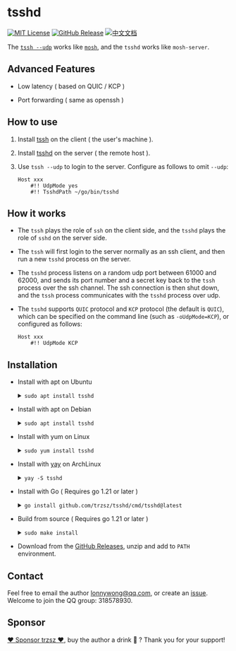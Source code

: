 # tsshd

[![MIT License](https://img.shields.io/badge/license-MIT-green.svg?style=flat)](https://choosealicense.com/licenses/mit/)
[![GitHub Release](https://img.shields.io/github/v/release/trzsz/tsshd)](https://github.com/trzsz/tsshd/releases)
[![中文文档](https://img.shields.io/badge/%E4%B8%AD%E6%96%87-%E6%96%87%E6%A1%A3-blue?style=flat)](https://github.com/trzsz/tsshd/blob/main/README.cn.md)

The [`tssh --udp`](https://github.com/trzsz/trzsz-ssh) works like [`mosh`](https://github.com/mobile-shell/mosh), and the `tsshd` works like `mosh-server`.

## Advanced Features

- Low latency ( based on QUIC / KCP )

- Port forwarding ( same as openssh )

## How to use

1. Install [tssh](https://github.com/trzsz/trzsz-ssh) on the client ( the user's machine ).

2. Install [tsshd](https://github.com/trzsz/tsshd) on the server ( the remote host ).

3. Use `tssh --udp` to login to the server. Configure as follows to omit `--udp`:

   ```
   Host xxx
       #!! UdpMode yes
       #!! TsshdPath ~/go/bin/tsshd
   ```

## How it works

- The `tssh` plays the role of `ssh` on the client side, and the `tsshd` plays the role of `sshd` on the server side.

- The `tssh` will first login to the server normally as an ssh client, and then run a new `tsshd` process on the server.

- The `tsshd` process listens on a random udp port between 61000 and 62000, and sends its port number and a secret key back to the `tssh` process over the ssh channel. The ssh connection is then shut down, and the `tssh` process communicates with the `tsshd` process over udp.

- The `tsshd` supports `QUIC` protocol and `KCP` protocol (the default is `QUIC`), which can be specified on the command line (such as `-oUdpMode=KCP`), or configured as follows:

  ```
  Host xxx
      #!! UdpMode KCP
  ```

## Installation

- Install with apt on Ubuntu

  <details><summary><code>sudo apt install tsshd</code></summary>

  ```sh
  sudo apt update && sudo apt install software-properties-common
  sudo add-apt-repository ppa:trzsz/ppa && sudo apt update

  sudo apt install tsshd
  ```

  </details>

- Install with apt on Debian

  <details><summary><code>sudo apt install tsshd</code></summary>

  ```sh
  sudo apt install curl gpg
  curl -s 'https://keyserver.ubuntu.com/pks/lookup?op=get&search=0x7074ce75da7cc691c1ae1a7c7e51d1ad956055ca' \
    | gpg --dearmor -o /usr/share/keyrings/trzsz.gpg
  echo 'deb [signed-by=/usr/share/keyrings/trzsz.gpg] https://ppa.launchpadcontent.net/trzsz/ppa/ubuntu jammy main' \
    | sudo tee /etc/apt/sources.list.d/trzsz.list
  sudo apt update

  sudo apt install tsshd
  ```

  </details>

- Install with yum on Linux

  <details><summary><code>sudo yum install tsshd</code></summary>

  - Install with [gemfury](https://gemfury.com/) repository.

    ```sh
    echo '[trzsz]
    name=Trzsz Repo
    baseurl=https://yum.fury.io/trzsz/
    enabled=1
    gpgcheck=0' | sudo tee /etc/yum.repos.d/trzsz.repo

    sudo yum install tsshd
    ```

  - Install with [wlnmp](https://www.wlnmp.com/install) repository. It's not necessary to configure the epel repository for tsshd.

    ```sh
    curl -fsSL "https://sh.wlnmp.com/wlnmp.sh" | bash

    sudo yum install tsshd
    ```

  </details>

- Install with [yay](https://github.com/Jguer/yay) on ArchLinux

  <details><summary><code>yay -S tsshd</code></summary>

  ```sh
  yay -Syu
  yay -S tsshd
  ```

  </details>

- Install with Go ( Requires go 1.21 or later )

  <details><summary><code>go install github.com/trzsz/tsshd/cmd/tsshd@latest</code></summary>

  ```sh
  go install github.com/trzsz/tsshd/cmd/tsshd@latest
  ```

  The binaries are usually located in ~/go/bin/ ( C:\Users\your_name\go\bin\ on Windows ).

  </details>

- Build from source ( Requires go 1.21 or later )

  <details><summary><code>sudo make install</code></summary>

  ```sh
  git clone --depth 1 https://github.com/trzsz/tsshd.git
  cd tsshd
  make
  sudo make install
  ```

  </details>

- Download from the [GitHub Releases](https://github.com/trzsz/tsshd/releases), unzip and add to `PATH` environment.

## Contact

Feel free to email the author <lonnywong@qq.com>, or create an [issue](https://github.com/trzsz/tsshd/issues). Welcome to join the QQ group: 318578930.

## Sponsor

[❤️ Sponsor trzsz ❤️](https://github.com/trzsz), buy the author a drink 🍺 ? Thank you for your support!
